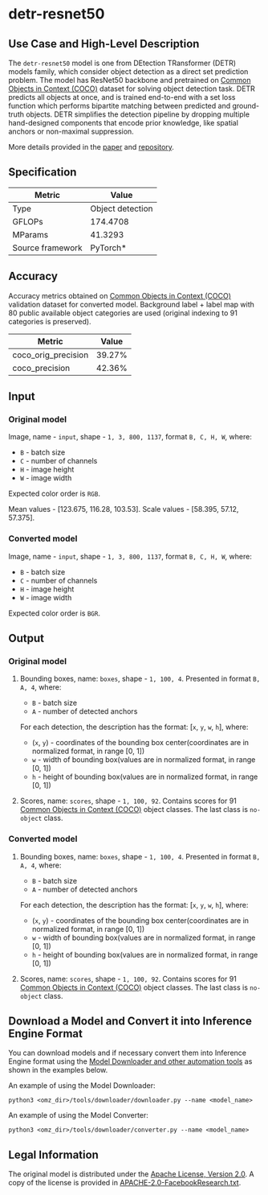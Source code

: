 # detr-resnet50

## Use Case and High-Level Description

The `detr-resnet50` model is one from DEtection TRansformer (DETR) models family, which consider object detection as a direct set prediction problem. The model has ResNet50 backbone and pretrained on [Common Objects in Context (COCO)](https://cocodataset.org/#home) dataset for solving object detection task. DETR predicts all objects at once, and is trained end-to-end with a set loss function which performs bipartite matching between predicted and ground-truth objects. DETR simplifies the detection pipeline by dropping multiple hand-designed components that encode prior knowledge, like spatial anchors or non-maximal suppression.

More details provided in the [paper](https://arxiv.org/abs/2005.12872) and [repository](https://github.com/facebookresearch/detr).

## Specification

| Metric                          | Value             |
|---------------------------------|-------------------|
| Type                            | Object detection  |
| GFLOPs                          | 174.4708          |
| MParams                         | 41.3293           |
| Source framework                | PyTorch\*         |

## Accuracy

Accuracy metrics obtained on [Common Objects in Context (COCO)](https://cocodataset.org/#home) validation dataset for converted model. Background label + label map with 80 public available object categories are used (original indexing to 91 categories is preserved).

| Metric              | Value  |
| ------------------- | ------ |
| coco_orig_precision | 39.27% |
| coco_precision      | 42.36% |

## Input

### Original model

Image, name - `input`, shape - `1, 3, 800, 1137`, format `B, C, H, W`, where:

- `B` - batch size
- `C` - number of channels
- `H` - image height
- `W` - image width

Expected color order is `RGB`.

Mean values - [123.675, 116.28, 103.53].
Scale values - [58.395, 57.12, 57.375].

### Converted model

Image, name - `input`, shape - `1, 3, 800, 1137`, format `B, C, H, W`, where:

- `B` - batch size
- `C` - number of channels
- `H` - image height
- `W` - image width

Expected color order is `BGR`.

## Output

### Original model

1. Bounding boxes, name: `boxes`, shape - `1, 100, 4`. Presented in format `B, A, 4`, where:

    - `B` - batch size
    - `A` - number of detected anchors

    For each detection, the description has the format: [`x`, `y`, `w`, `h`], where:

    - (`x`, `y`) - coordinates of the bounding box center(coordinates are in normalized format, in range [0, 1])
    - `w` - width of bounding box(values are in normalized format, in range [0, 1])
    - `h` - height of bounding box(values are in normalized format, in range [0, 1])

2. Scores, name: `scores`, shape - `1, 100, 92`. Contains scores for 91 [Common Objects in Context (COCO)](https://cocodataset.org/#home) object classes. The last class is `no-object` class.

### Converted model

1. Bounding boxes, name: `boxes`, shape - `1, 100, 4`. Presented in format `B, A, 4`, where:

    - `B` - batch size
    - `A` - number of detected anchors

    For each detection, the description has the format: [`x`, `y`, `w`, `h`], where:

    - (`x`, `y`) - coordinates of the bounding box center(coordinates are in normalized format, in range [0, 1])
    - `w` - width of bounding box(values are in normalized format, in range [0, 1])
    - `h` - height of bounding box(values are in normalized format, in range [0, 1])

2. Scores, name: `scores`, shape - `1, 100, 92`. Contains scores for 91 [Common Objects in Context (COCO)](https://cocodataset.org/#home) object classes. The last class is `no-object` class.

## Download a Model and Convert it into Inference Engine Format

You can download models and if necessary convert them into Inference Engine format using the [Model Downloader and other automation tools](../../../tools/downloader/README.md) as shown in the examples below.

An example of using the Model Downloader:
```
python3 <omz_dir>/tools/downloader/downloader.py --name <model_name>
```

An example of using the Model Converter:
```
python3 <omz_dir>/tools/downloader/converter.py --name <model_name>
```

## Legal Information

The original model is distributed under the
[Apache License, Version 2.0](https://raw.githubusercontent.com/facebookresearch/detr/master/LICENSE).
A copy of the license is provided in [APACHE-2.0-FacebookResearch.txt](../licenses/APACHE-2.0-FacebookResearch.txt).
